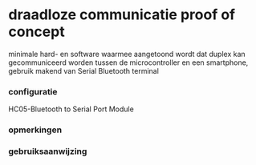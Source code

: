 # draadloze communicatie proof of concept
minimale hard- en software waarmee aangetoond wordt dat duplex kan gecommuniceerd worden tussen de microcontroller en een smartphone, gebruik makend van Serial Bluetooth terminal
<br />
### configuratie
HC05-Bluetooth to Serial Port Module
### opmerkingen

### gebruiksaanwijzing


